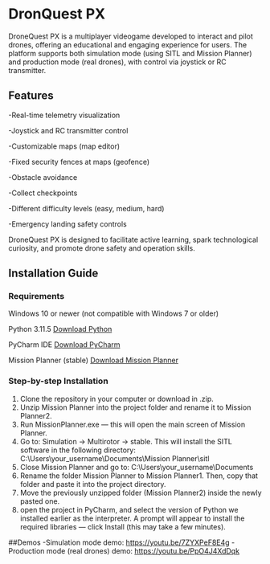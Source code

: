 # DronQuest PX
DroneQuest PX is a multiplayer videogame developed to interact and pilot drones, offering an educational and engaging experience for users. The platform supports both simulation mode (using SITL and Mission Planner) and production mode (real drones), with control via joystick or RC transmitter.

## Features

-Real-time telemetry visualization

-Joystick and RC transmitter control

-Customizable maps (map editor)

-Fixed security fences at maps (geofence)

-Obstacle avoidance

-Collect checkpoints

-Different difficulty levels (easy, medium, hard)

-Emergency landing safety controls

DroneQuest PX is designed to facilitate active learning, spark technological curiosity, and promote drone safety and operation skills.

## Installation Guide
### Requirements
Windows 10 or newer (not compatible with Windows 7 or older)

Python 3.11.5 [Download Python](https://www.python.org/downloads/windows/)

PyCharm IDE [Download PyCharm](https://www.jetbrains.com/pycharm/download/?section=windows)

Mission Planner (stable) [Download Mission Planner](https://firmware.ardupilot.org/Tools/MissionPlanner/)

### Step-by-step Installation
1. Clone the repository in your computer or download in .zip.
2. Unzip Mission Planner into the project folder and rename it to Mission Planner2.
3. Run MissionPlanner.exe — this will open the main screen of Mission Planner.
4. Go to: Simulation → Multirotor → stable. This will install the SITL software in the following directory: C:\Users\your_username\Documents\Mission Planner\sitl
5. Close Mission Planner and go to: C:\Users\your_username\Documents
6. Rename the folder Mission Planner to Mission Planner1. Then, copy that folder and paste it into the project directory.
7. Move the previously unzipped folder (Mission Planner2) inside the newly pasted one.
8. open the project in PyCharm, and select the version of Python we installed earlier as the interpreter.
A prompt will appear to install the required libraries — click Install (this may take a few minutes).

##Demos
-Simulation mode demo: https://youtu.be/7ZYXPeF8E4g
-Production mode (real drones) demo: https://youtu.be/PpO4J4XdDqk
